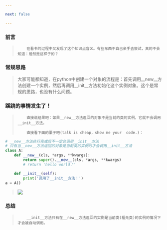 ```yaml
---

next: false

---
```




<BlogInfo id="766" title="python中__init__真的会在__new__完成后执行吗？" author="白日梦想猿" pv=0 read_times=0 pre_cost_time="30" category="《流畅的python》" tag_list="['笔记']" create_time="2022.07.15 14:48:46.107470" update_time="2022.09.03 10:16:24" />

### 前言

>         在看书的过程中又发现了这个知识点盲区。有些东西不自己亲手去尝试，真的不会知道：居然是这样子的？

### 常规思路

>
> 大家可能都知道，在python中创建一个对象的流程是：首先调用__new__方法创建一个实例，然后再调用__init__方法初始化这个实例对象。这个是常规的思路，也没有什么问题。

### 蹊跷的事情发生了！

>         直接说结果吧：如果__new__方法返回的对象不是当前的类的实例，它就不会调用__init__方法。
>
>         直接看下面的栗子吧(talk is cheap，show me your  code.)：
>

```python
# __new__方法执行完成后不一定会调用__init__方法
# 只有当__new__方法返回的对象是当前类的实例时才会调用__init__方法
class A:
    def __new__(cls, *args, **kwargs):
        return super().__new__(cls, *args, **kwargs)
        # return 'hello world！'

    def __init__(self):
        print('调用了__init__方法！')
a = A()
```

>
> ![](https://img-blog.csdnimg.cn/219a8f245c4544e58fae72ef2da89d3c.png)
>
>  

### 总结

>         __init__方法只有在__new__方法返回的实例是当前类(祖先类)的实例的情况下才会被自动调用。





<ActionBox />
